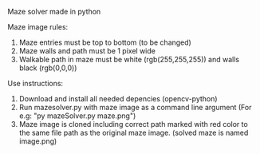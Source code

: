 Maze solver made in python

Maze image rules:
1. Maze entries must be top to bottom (to be changed)
2. Maze walls and path must be 1 pixel wide
2. Walkable path in maze must be white (rgb(255,255,255)) and walls black (rgb(0,0,0))

Use instructions:
1. Download and install all needed depencies (opencv-python)
2. Run mazesolver.py with maze image as a command line argument (For e.g: "py mazeSolver.py maze.png")
3. Maze image is cloned including correct path marked with red color to the same file path as the original maze image. (solved maze is named image.png)

